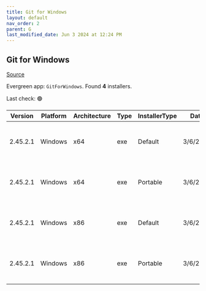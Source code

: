 ```yaml
---
title: Git for Windows
layout: default
nav_order: 2
parent: G
last_modified_date: Jun 3 2024 at 12:24 PM
---
```


## Git for Windows

[Source](https://gitforwindows.org/)

Evergreen app: `GitForWindows`. Found **4** installers.

Last check: 🟢

| Version  | Platform | Architecture | Type | InstallerType | Date     | Size     | URI                                                                                                                                                                                                                        |
| -------- | -------- | ------------ | ---- | ------------- | -------- | -------- | -------------------------------------------------------------------------------------------------------------------------------------------------------------------------------------------------------------------------- |
| 2.45.2.1 | Windows  | x64          | exe  | Default       | 3/6/2024 | 68131584 | [https://github.com/git-for-windows/git/releases/download/v2.45.2.windows.1/Git-2.45.2-64-bit.exe](https://github.com/git-for-windows/git/releases/download/v2.45.2.windows.1/Git-2.45.2-64-bit.exe)                       |
| 2.45.2.1 | Windows  | x64          | exe  | Portable      | 3/6/2024 | 63004032 | [https://github.com/git-for-windows/git/releases/download/v2.45.2.windows.1/PortableGit-2.45.2-64-bit.7z.exe](https://github.com/git-for-windows/git/releases/download/v2.45.2.windows.1/PortableGit-2.45.2-64-bit.7z.exe) |
| 2.45.2.1 | Windows  | x86          | exe  | Default       | 3/6/2024 | 63275224 | [https://github.com/git-for-windows/git/releases/download/v2.45.2.windows.1/Git-2.45.2-32-bit.exe](https://github.com/git-for-windows/git/releases/download/v2.45.2.windows.1/Git-2.45.2-32-bit.exe)                       |
| 2.45.2.1 | Windows  | x86          | exe  | Portable      | 3/6/2024 | 59837136 | [https://github.com/git-for-windows/git/releases/download/v2.45.2.windows.1/PortableGit-2.45.2-32-bit.7z.exe](https://github.com/git-for-windows/git/releases/download/v2.45.2.windows.1/PortableGit-2.45.2-32-bit.7z.exe) |
